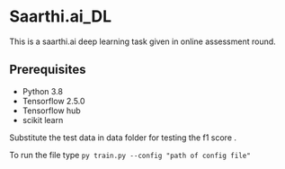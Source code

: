 # Saarthi.ai_DL
This is a saarthi.ai deep learning task given in online assessment round.

## Prerequisites
- Python 3.8
- Tensorflow 2.5.0
- Tensorflow hub
- scikit learn

Substitute the test data in data folder for testing the f1 score .

To run the file type 
```py train.py --config "path of config file"```
